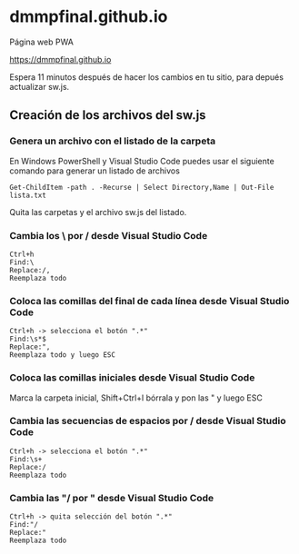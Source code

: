 # dmmpfinal.github.io
Página web PWA

https://dmmpfinal.github.io

Espera 11 minutos después de hacer
los cambios en tu sitio, para
depués actualizar sw.js.

## Creación de los archivos del sw.js

### Genera un archivo con el listado de la carpeta 
En Windows PowerShell y Visual Studio Code puedes usar el siguiente comando para
generar un listado de archivos

```
Get-ChildItem -path . -Recurse | Select Directory,Name | Out-File lista.txt
```

Quita las carpetas y el archivo sw.js del listado.

### Cambia los \ por / desde Visual Studio Code

```
Ctrl+h
Find:\
Replace:/,
Reemplaza todo
```
 
### Coloca las comillas del final de cada línea desde Visual Studio Code
```
Ctrl+h -> selecciona el botón ".*"
Find:\s*$
Replace:",
Reemplaza todo y luego ESC
```

### Coloca las comillas iniciales desde Visual Studio Code
Marca la carpeta inicial, Shift+Ctrl+l bórrala y pon las " y luego ESC

### Cambia las secuencias de espacios por / desde Visual Studio Code
```
Ctrl+h -> selecciona el botón ".*"
Find:\s+
Replace:/
Reemplaza todo
```

### Cambia las "/ por " desde Visual Studio Code
```
Ctrl+h -> quita selección del botón ".*"
Find:"/
Replace:"
Reemplaza todo
```